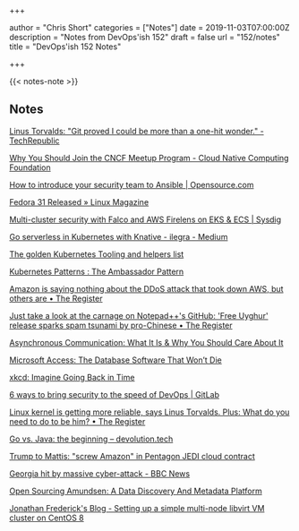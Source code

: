 +++

author = "Chris Short"
categories = ["Notes"]
date = 2019-11-03T07:00:00Z
description = "Notes from DevOps'ish 152"
draft = false
url = "152/notes"
title = "DevOps'ish 152 Notes"

+++

{{< notes-note >}}

## Notes

[Linus Torvalds: "Git proved I could be more than a one-hit wonder." - TechRepublic](https://www.techrepublic.com/article/linus-torvalds-git-proved-i-could-be-more-than-a-one-hit-wonder/)

[Why You Should Join the CNCF Meetup Program - Cloud Native Computing Foundation](https://www.cncf.io/blog/2019/11/01/why-you-should-join-the-cncf-meetup-program/)

[How to introduce your security team to Ansible | Opensource.com](https://opensource.com/article/19/10/how-introduce-your-security-team-ansible)

[Fedora 31 Released » Linux Magazine](http://www.linux-magazine.com/Online/News/Fedora-31-Released)

[Multi-cluster security with Falco and AWS Firelens on EKS & ECS | Sysdig](https://sysdig.com/blog/multi-cluster-security-firelens/)

[Go serverless in Kubernetes with Knative - ilegra - Medium](https://medium.com/ilegra/go-serverless-in-kubernetes-with-knative-596db906c96a)

[The golden Kubernetes Tooling and helpers list](https://docs.google.com/spreadsheets/d/1WPHt0gsb7adVzY3eviMK2W8LejV0I5m_Zpc8tMzl_2w/htmlview)

[Kubernetes Patterns : The Ambassador Pattern](https://www.magalix.com/blog/kubernetes-patterns-the-ambassador-pattern)

[Amazon is saying nothing about the DDoS attack that took down AWS, but others are • The Register](https://www.theregister.co.uk/2019/10/28/amazon_ddos_attack/)

[Just take a look at the carnage on Notepad++'s GitHub: 'Free Uyghur' release sparks spam tsunami by pro-Chinese • The Register](https://www.theregister.co.uk/2019/10/31/notepad_china_spam/)

[Asynchronous Communication: What It Is & Why You Should Care About It](https://doist.com/blog/asynchronous-communication/)

[Microsoft Access: The Database Software That Won’t Die](https://medium.com/young-coder/microsoft-access-the-zombie-database-software-that-wont-die-5b09e389c166)

[xkcd: Imagine Going Back in Time](https://xkcd.com/2220/)

[6 ways to bring security to the speed of DevOps | GitLab](https://about.gitlab.com/blog/2019/10/31/speed-security-devops/)

[Linux kernel is getting more reliable, says Linus Torvalds. Plus: What do you need to do to be him? • The Register](https://www.theregister.co.uk/2019/10/30/linux_kernel_is_getting_more_reliable_says_linus_torvalds/)

[Go vs. Java: the beginning – devolution.tech](https://devolution.tech/go-vs-java-the-beginning/)

[Trump to Mattis: "screw Amazon" in Pentagon JEDI cloud contract](https://www.cnbc.com/2019/10/26/trump-mattis-screw-amazon-10-billion-pentagon-cloud-contract-jedi.html)

[Georgia hit by massive cyber-attack - BBC News](https://www.bbc.com/news/technology-50207192)

[Open Sourcing Amundsen: A Data Discovery And Metadata Platform](https://eng.lyft.com/open-sourcing-amundsen-a-data-discovery-and-metadata-platform-2282bb436234)

[Jonathan Frederick's Blog - Setting up a simple multi-node libvirt VM cluster on CentOS 8](https://blog.doublej472.com/post/libvirt-cluster/)

